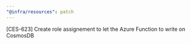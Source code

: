 ```yaml
---
"@infra/resources": patch
---
```


[CES-623] Create role assignement to let the Azure Function to write on CosmosDB
